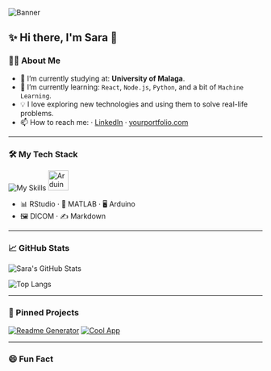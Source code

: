 ![Banner](https://capsule-render.vercel.app/api?type=blur&height=299&color=gradient&text=Code%20That%20Heals&reversal=true&fontColor=808080&fontSize=70&rotate=0&fontAlign=60)

## ✨ Hi there, I'm Sara 👋


### 👩‍💻 About Me

- 🔭 I’m currently studying at: **University of Malaga**.
- 🌱 I’m currently learning: `React`, `Node.js`, `Python`, and a bit of `Machine Learning`.
- 💡 I love exploring new technologies and using them to solve real-life problems.
- 📫 How to reach me: · [LinkedIn](https://www.linkedin.com/in/sara-gimenez-gomez-09ab232b4/) · [yourportfolio.com](https://yourportfolio.com)

---

### 🛠️ My Tech Stack

![My Skills](https://skillicons.dev/icons?i=python,java,html,css,vscode,github)
<img src="asset/icons/arduino.svg" alt="Arduino" width="40" />
- 📊 RStudio · 🧪 MATLAB · 🖥 Arduino   
- 🖼 DICOM · ✍️ Markdown 
---

### 📈 GitHub Stats

![Sara's GitHub Stats](https://github-readme-stats.vercel.app/api?username=i-am-sara&show_icons=true&theme=radical)

![Top Langs](https://github-readme-stats.vercel.app/api/top-langs/?username=i-am-sara&layout=compact&theme=radical)

---

### 📌 Pinned Projects

[![Readme Generator](https://github-readme-stats.vercel.app/api/pin/?username=your-username&repo=your-repo&theme=radical)](https://github.com/your-username/your-repo)
[![Cool App](https://github-readme-stats.vercel.app/api/pin/?username=your-username&repo=your-cool-app&theme=radical)](https://github.com/your-username/your-cool-app)

---

### 😄 Fun Fact
